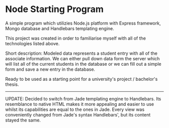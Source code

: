 ﻿# Node Starting Program


 
 A simple program which utilizies Node.js platform with Express framework,
 Mongo database and Handlebars templating engine.
 
 This project was created in order to familiarise myself with all of the 
 technologies listed above.

 Short description: Modeled data represents a student entry with all of the associate information.
 We can either pull down data form the server which will list all of the current students in the database
 or we can fill out a simple form and save a new entry in the database.

  Ready to be used as a starting point for a university's project / bachelor's thesis.

 ------------
 UPDATE: Decided to switch from Jade templating engine to Handlebars. Its resemblance to native HTML
 makes it more appealing and easier to use whilst its capabilities are equal to the ones in Jade.
 Every view was conveniently changed from Jade's syntax Handlebars', but its content stayed the same.

